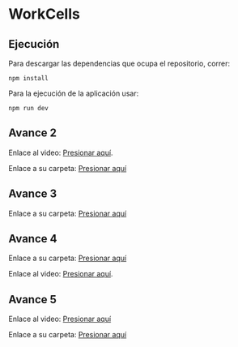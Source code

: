 # WorkCells

## Ejecución

Para descargar las dependencias que ocupa el repositorio, correr:

```
npm install
```

Para la ejecución de la aplicación usar:

```
npm run dev
```

## Avance 2

Enlace al video: [Presionar aquí](https://drive.google.com/file/d/17NkRQka-b3vlwttzGhn5-bTHge6w62Ak/view?usp=sharing).

Enlace a su carpeta: [Presionar aquí](https://github.com/EdCanCe/WorkCells/tree/main/avances/avance2)

## Avance 3

Enlace a su carpeta: [Presionar aquí](https://github.com/EdCanCe/WorkCells/tree/main/avances/avance3)

## Avance 4

Enlace a su carpeta: [Presionar aquí](https://github.com/EdCanCe/WorkCells/tree/main/avances/avance4)

Enlace al video: [Presionar aquí](https://drive.google.com/file/d/1TlZrb2CoErQfLo6_-b29Wmh_rFuy_MfT/view?usp=sharing).

## Avance 5

Enlace al video: [Presionar aquí](https://drive.google.com/file/d/12XiT6-eZ0QDHi_UXawbCFdu2X9BmJ-7w/view?usp=sharing)

Enlace a su carpeta: [Presionar aquí](https://github.com/EdCanCe/WorkCells/tree/main/avances/avance5)